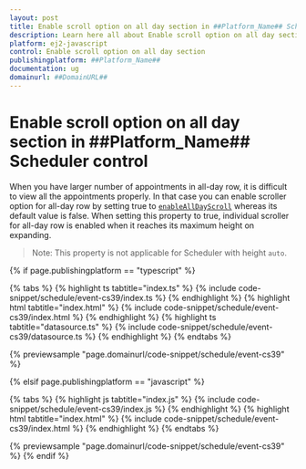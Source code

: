 ```yaml
---
layout: post
title: Enable scroll option on all day section in ##Platform_Name## Scheduler control | Syncfusion
description: Learn here all about Enable scroll option on all day section in Syncfusion ##Platform_Name## Scheduler control of Syncfusion Essential JS 2 and more.
platform: ej2-javascript
control: Enable scroll option on all day section 
publishingplatform: ##Platform_Name##
documentation: ug
domainurl: ##DomainURL##
---
```


# Enable scroll option on all day section in ##Platform_Name## Scheduler control

When you have larger number of appointments in all-day row, it is difficult to view all the appointments properly. In that case you can enable scroller option for all-day row by setting true to [`enableAllDayScroll`](https://ej2.syncfusion.com/documentation/api/schedule#enablealldayscroll) whereas its default value is false. When setting this property to true, individual scroller for all-day row is enabled when it reaches its maximum height on expanding.

>Note: This property is not applicable for Scheduler with height `auto`.

{% if page.publishingplatform == "typescript" %}

 {% tabs %}
{% highlight ts tabtitle="index.ts" %}
{% include code-snippet/schedule/event-cs39/index.ts %}
{% endhighlight %}
{% highlight html tabtitle="index.html" %}
{% include code-snippet/schedule/event-cs39/index.html %}
{% endhighlight %}
{% highlight ts tabtitle="datasource.ts" %}
{% include code-snippet/schedule/event-cs39/datasource.ts %}
{% endhighlight %}
{% endtabs %}
        
{% previewsample "page.domainurl/code-snippet/schedule/event-cs39" %}

{% elsif page.publishingplatform == "javascript" %}

{% tabs %}
{% highlight js tabtitle="index.js" %}
{% include code-snippet/schedule/event-cs39/index.js %}
{% endhighlight %}
{% highlight html tabtitle="index.html" %}
{% include code-snippet/schedule/event-cs39/index.html %}
{% endhighlight %}
{% endtabs %}

{% previewsample "page.domainurl/code-snippet/schedule/event-cs39" %}
{% endif %}